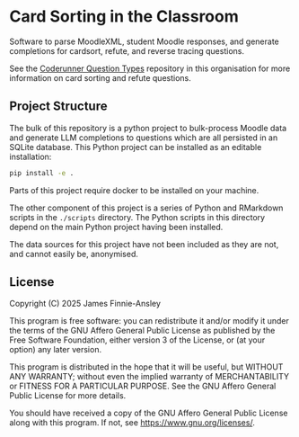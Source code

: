 # Card Sorting in the Classroom

Software to parse MoodleXML, student Moodle responses, and generate completions
for cardsort, refute, and reverse tracing questions.

See the
[Coderunner Question Types](https://codeberg.org/CSEd/coderunner-question-types)
repository in this organisation for more information on card sorting and refute
questions.

## Project Structure

The bulk of this repository is a python project to bulk-process Moodle data and
generate LLM completions to questions which are all persisted in an SQLite
database. This Python project can be installed as an editable installation:

```bash
pip install -e .
```

Parts of this project require docker to be installed on your machine.

The other component of this project is a series of Python and RMarkdown scripts
in the `./scripts` directory. The Python scripts in this directory depend on the
main Python project having been installed.

The data sources for this project have not been included as they are not, and
cannot easily be, anonymised.

## License

Copyright (C) 2025 James Finnie-Ansley

This program is free software: you can redistribute it and/or modify it under
the terms of the GNU Affero General Public License as published by the Free
Software Foundation, either version 3 of the License, or (at your option) any
later version.

This program is distributed in the hope that it will be useful, but WITHOUT ANY
WARRANTY; without even the implied warranty of MERCHANTABILITY or FITNESS FOR A
PARTICULAR PURPOSE. See the GNU Affero General Public License for more details.

You should have received a copy of the GNU Affero General Public License along
with this program. If not, see <https://www.gnu.org/licenses/>.
